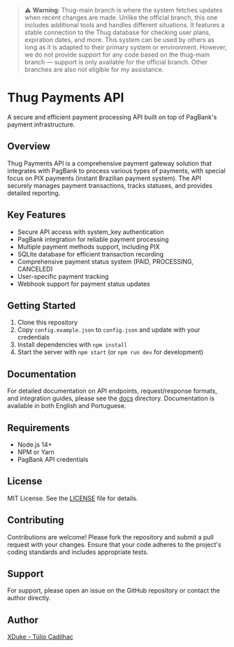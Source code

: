 > ⚠️ **Warning**: Thug-main branch is where the system fetches updates when recent changes are made. Unlike the official branch, this one includes additional tools and handles different situations. It features a stable connection to the Thug database for checking user plans, expiration dates, and more. This system can be used by others as long as it is adapted to their primary system or environment. However, we do not provide support for any code based on the thug-main branch — support is only available for the official branch. Other branches are also not eligible for my assistance.


# Thug Payments API

A secure and efficient payment processing API built on top of PagBank's payment infrastructure.

## Overview

Thug Payments API is a comprehensive payment gateway solution that integrates with PagBank to process various types of payments, with special focus on PIX payments (instant Brazilian payment system). The API securely manages payment transactions, tracks statuses, and provides detailed reporting.

## Key Features

- Secure API access with system_key authentication
- PagBank integration for reliable payment processing
- Multiple payment methods support, including PIX
- SQLite database for efficient transaction recording
- Comprehensive payment status system (PAID, PROCESSING, CANCELED)
- User-specific payment tracking
- Webhook support for payment status updates

## Getting Started

1. Clone this repository
2. Copy `config.example.json` to `config.json` and update with your credentials
3. Install dependencies with `npm install`
4. Start the server with `npm start` (or `npm run dev` for development)

## Documentation

For detailed documentation on API endpoints, request/response formats, and integration guides, please see the [docs](/docs) directory. Documentation is available in both English and Portuguese.

## Requirements

- Node.js 14+
- NPM or Yarn
- PagBank API credentials

## License

MIT License. See the [LICENSE](LICENSE) file for details.

## Contributing
Contributions are welcome! Please fork the repository and submit a pull request with your changes. Ensure that your code adheres to the project's coding standards and includes appropriate tests.

## Support
For support, please open an issue on the GitHub repository or contact the author directly.

## Author

[XDuke - Túlio Cadilhac](https://github.com/XDukeHD/)